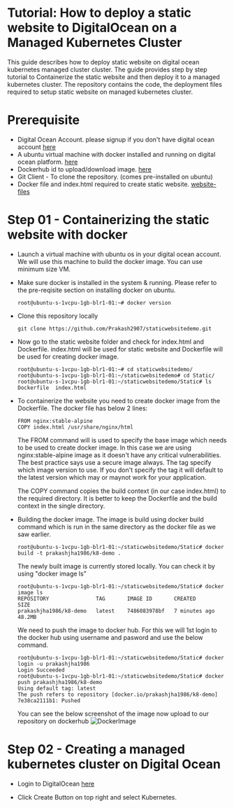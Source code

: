 # Tutorial: How to deploy a static website to DigitalOcean on a Managed Kubernetes Cluster


This guide describes how to deploy static website on digital ocean kubernetes managed cluster cluster. The guide provides step by step tutorial to Containerize the static website and then deploy it to a managed kubernetes cluster. The repository contains the code, the deployment files required to setup static website on managed kubernetes cluster.

# Prerequisite
 - Digital Ocean Account. please signup if you don't have digital ocean account [here](https://cloud.digitalocean.com/registrations/new)
 - A ubuntu virtual machine with docker installed and running on digital ocean platform. [here](https://docs.docker.com/engine/install/ubuntu/#install-using-the-repository)
 - Dockerhub id to upload/download image. [here](https://docs.docker.com/accounts/create-account/)
 - Git Client - To clone the repository. (comes pre-installed on ubuntu) 
 - Docker file and index.html required to create static website. [website-files](https://github.com/Prakash2907/staticwebsitedemo/tree/main/Static)


# Step 01 - Containerizing the static website with docker

 - Launch a virtual machine with ubuntu os in your digital ocean account. We will use this machine to build the docker image. You can use minimum size VM.
 - Make sure docker is installed in the system & running. Please refer to the pre-reqisite section on installing docker on ubuntu.
   ```shell
   root@ubuntu-s-1vcpu-1gb-blr1-01:~# docker version
   ```
 - Clone this repository locally
   ```shell
   git clone https://github.com/Prakash2907/staticwebsitedemo.git
   ```
- Now go to the static website folder and check for index.html and Dockerfile. index.html will be used for static website and Dockerfile will be used for creating docker image.
  ```shell
  root@ubuntu-s-1vcpu-1gb-blr1-01:~# cd staticwebsitedemo/
  root@ubuntu-s-1vcpu-1gb-blr1-01:~/staticwebsitedemo# cd Static/
  root@ubuntu-s-1vcpu-1gb-blr1-01:~/staticwebsitedemo/Static# ls
  Dockerfile  index.html
  ```
- To containerize the website you need to create docker image from the Dockerfile. The docker file has below 2 lines:
  ```shell
  FROM nginx:stable-alpine
  COPY index.html /usr/share/nginx/html
  ```
  The FROM command will is used to specify the base image which needs to be used to create docker image. In this case we are using nginx:stable-alpine image as it    doesn't have any critical vulnerabilities. The best practice says use a secure image always. The tag specify which image version to use. If you don't specify the   tag it will default to the latest version which may or maynot work for your application.

  The COPY command copies the build context (in our case index.html) to the required directory. It is better to keep the Dockerfile and the build context in the      single directory.

 - Building the docker image. The image is build using docker build command which is run in the same directory as the docker file as we saw earlier.
   ```shell
   root@ubuntu-s-1vcpu-1gb-blr1-01:~/staticwebsitedemo/Static# docker build -t prakashjha1986/k8-demo .         
   ```
   The newly built image is currently stored locally. You can check it by using "docker image ls"
   ```shell
   root@ubuntu-s-1vcpu-1gb-blr1-01:~/staticwebsitedemo/Static# docker image ls
   REPOSITORY               TAG       IMAGE ID       CREATED         SIZE
   prakashjha1986/k8-demo   latest    7486083978bf   7 minutes ago   48.2MB
   ```
   We need to push the image to docker hub. For this we will 1st login to the docker hub using username and pasword and use the    below command.
   ```shell
   root@ubuntu-s-1vcpu-1gb-blr1-01:~/staticwebsitedemo/Static# docker login -u prakashjha1986 
   Login Succeeded
   root@ubuntu-s-1vcpu-1gb-blr1-01:~/staticwebsitedemo/Static# docker push prakashjha1986/k8-demo
   Using default tag: latest
   The push refers to repository [docker.io/prakashjha1986/k8-demo]
   7e38ca2111b1: Pushed
   ```
   You can see the below screenshot of the image now upload to our repository on dockerhub
   ![DockerImage](https://github.com/user-attachments/assets/982f515a-2618-49df-a0b1-14f465a85f0e)
   
# Step 02 - Creating a managed kubernetes cluster on Digital Ocean

 - Login to DigitalOcean [here](https://cloud.digitalocean.com/login)

 - Click Create Button on top right and select Kubernetes.
